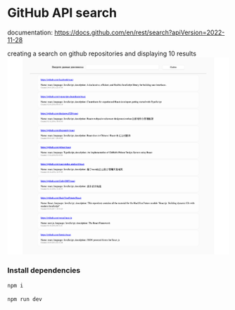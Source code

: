 # GitHub API search


documentation: https://docs.github.com/en/rest/search?apiVersion=2022-11-28


creating a search on github repositories and displaying 10 results
![screenshot](./readme-assets/search.png)

### Install dependencies

```bash
npm i
```

```bash
npm run dev
```
